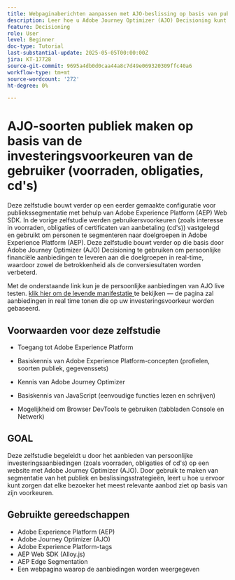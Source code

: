 ```yaml
---
title: Webpaginaberichten aanpassen met AJO-beslissing op basis van publiek
description: Leer hoe u Adobe Journey Optimizer (AJO) Decisioning kunt gebruiken om persoonlijke aanbiedingen op een webpagina te leveren door gebruik te maken van de segmentering van het publiek die is ingebouwd in Adobe Experience Platform (AEP).
feature: Decisioning
role: User
level: Beginner
doc-type: Tutorial
last-substantial-update: 2025-05-05T00:00:00Z
jira: KT-17728
source-git-commit: 9695a4db0d0caa44a8c7d49e069320309ffc40a6
workflow-type: tm+mt
source-wordcount: '272'
ht-degree: 0%

---
```



# AJO-soorten publiek maken op basis van de investeringsvoorkeuren van de gebruiker (voorraden, obligaties, cd&#39;s)

Deze zelfstudie bouwt verder op een eerder gemaakte configuratie voor publiekssegmentatie met behulp van Adobe Experience Platform (AEP) Web SDK. In de vorige zelfstudie werden gebruikersvoorkeuren (zoals interesse in voorraden, obligaties of certificaten van aanbetaling (cd&#39;s)) vastgelegd en gebruikt om personen te segmenteren naar doelgroepen in Adobe Experience Platform (AEP). Deze zelfstudie bouwt verder op die basis door Adobe Journey Optimizer (AJO) Decisioning te gebruiken om persoonlijke financiële aanbiedingen te leveren aan die doelgroepen in real-time, waardoor zowel de betrokkenheid als de conversiesultaten worden verbeterd.

Met de onderstaande link kun je de persoonlijke aanbiedingen van AJO live testen.
[ klik hier om de levende manifestatie ](https://gbedekar489.github.io/finwise/welcome.html) te bekijken — de pagina zal aanbiedingen in real time tonen die op uw investeringsvoorkeur worden gebaseerd.

## Voorwaarden voor deze zelfstudie

* Toegang tot Adobe Experience Platform

* Basiskennis van Adobe Experience Platform-concepten (profielen, soorten publiek, gegevenssets)

* Kennis van Adobe Journey Optimizer

* Basiskennis van JavaScript (eenvoudige functies lezen en schrijven)

* Mogelijkheid om Browser DevTools te gebruiken (tabbladen Console en Netwerk)


## GOAL

Deze zelfstudie begeleidt u door het aanbieden van persoonlijke investeringsaanbiedingen (zoals voorraden, obligaties of cd&#39;s) op een website met Adobe Journey Optimizer (AJO). Door gebruik te maken van segmentatie van het publiek en beslissingsstrategieën, leert u hoe u ervoor kunt zorgen dat elke bezoeker het meest relevante aanbod ziet op basis van zijn voorkeuren.

## Gebruikte gereedschappen

* Adobe Experience Platform (AEP)
* Adobe Journey Optimizer (AJO)
* Adobe Experience Platform-tags
* AEP Web SDK (Alloy.js)
* AEP Edge Segmentation
* Een webpagina waarop de aanbiedingen worden weergegeven





